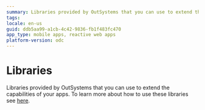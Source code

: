 ```yaml
---
summary: Libraries provided by OutSystems that you can use to extend the capabilities of your apps.
tags:
locale: en-us
guid: ddb5aa99-a1cb-4c42-9836-fb1f483fc470
app_type: mobile apps, reactive web apps
platform-version: odc
---
```

# Libraries

Libraries provided by OutSystems that you can use to extend the capabilities of your apps. To learn more about how to use these libraries see [here](../../building-apps/use-public-elements.md#libraries).
